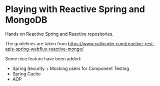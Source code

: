 # Playing with Reactive Spring and MongoDB

Hands on Reactive Spring and Reactive repositories. 

The guidelines are taken from https://www.callicoder.com/reactive-rest-apis-spring-webflux-reactive-mongo/

Some nice feature have been added:
- Spring Security + Mocking users for Component Testing
- Spring Cache
- AOP
 

